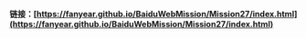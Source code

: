 #### 链接：[https://fanyear.github.io/BaiduWebMission/Mission27/index.html](https://fanyear.github.io/BaiduWebMission/Mission27/index.html)
